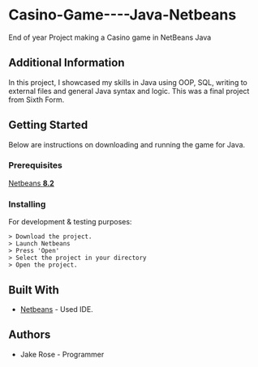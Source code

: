 # Casino-Game----Java-Netbeans
End of year Project making a Casino game in NetBeans Java

## Additional Information
In this project, I showcased my skills in Java using OOP, SQL, writing to external files and general Java syntax and logic. This was a final project from Sixth Form. 

## Getting Started
Below are instructions on downloading and running the game for Java. 

### Prerequisites
[Netbeans **8.2**](https://netbeans.apache.org/download/index.html)

### Installing
For development & testing purposes:
```
> Download the project.
> Launch Netbeans
> Press 'Open'
> Select the project in your directory
> Open the project.
```


## Built With
- [Netbeans](https://netbeans.apache.org/) - Used IDE.

## Authors
- Jake Rose - Programmer

